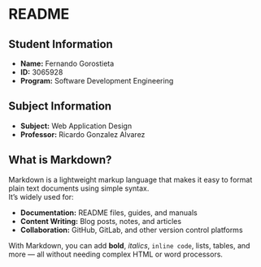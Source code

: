 #  README

##  Student Information
- **Name:** Fernando Gorostieta  
- **ID:** 3065928  
- **Program:** Software Development Engineering  

##  Subject Information
- **Subject:** Web Application Design  
- **Professor:** Ricardo Gonzalez Alvarez  

##  What is Markdown?
Markdown is a lightweight markup language that makes it easy to format plain text documents using simple syntax.  
It’s widely used for:
- **Documentation:** README files, guides, and manuals  
- **Content Writing:** Blog posts, notes, and articles  
- **Collaboration:** GitHub, GitLab, and other version control platforms  

With Markdown, you can add **bold**, *italics*, `inline code`, lists, tables, and more — all without needing complex HTML or word processors.